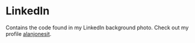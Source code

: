 # LinkedIn

Contains the code found in my LinkedIn background photo. Check out my profile [alanjonesit](https://www.linkedin.com/in/alanjonesit/).

